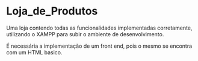 # Loja_de_Produtos
Uma loja contendo todas as funcionalidades implementadas corretamente, utilizando o XAMPP para subir o ambiente de desenvolvimento.

É necessária a implementação de um front end, pois o mesmo se encontra com um HTML basico. 
